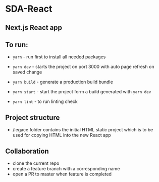 # SDA-React
## Next.js React app

## To run:
- `yarn` - run first to install all needed packages

- `yarn dev` - starts the project on port 3000 with auto page refresh on saved change
- `yarn build` - generate a production build bundle
- `yarn start` - start the project form a build generated with `yarn dev`

- `yarn lint` - to run linting check

## Project structure
- /legace folder contains the initial HTML static project which is to be used for copying HTML into the new React app

## Collaboration
- clone the current repo
- create a feature branch with a corresponding name
- open a PR to master when feature is completed
